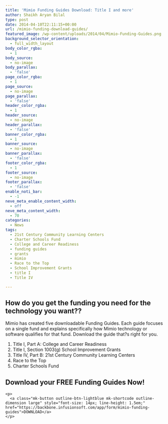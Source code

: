 ```yaml
---
title: 'Mimio Funding Guides Download: Title I and more'
author: Shaikh Aryan Bilal
type: post
date: 2014-04-10T22:11:15+00:00
url: /mimio-funding-download-guides/
featured_image: /wp-content/uploads/2014/04/Mimio-Funding-Guides.png
background_selector_orientation:
  - full_width_layout
body_color_rgba:
  - 1
body_source:
  - no-image
body_parallax:
  - 'false'
page_color_rgba:
  - 1
page_source:
  - no-image
page_parallax:
  - 'false'
header_color_rgba:
  - 1
header_source:
  - no-image
header_parallax:
  - 'false'
banner_color_rgba:
  - 1
banner_source:
  - no-image
banner_parallax:
  - 'false'
footer_color_rgba:
  - 1
footer_source:
  - no-image
footer_parallax:
  - 'false'
enable_noti_bar:
  - -1
neve_meta_enable_content_width:
  - off
neve_meta_content_width:
  - 70
categories:
  - News
tags:
  - 21st Century Community Learning Centers
  - Charter Schools Fund
  - College and Career Readiness
  - funding guides
  - grants
  - mimio
  - Race to the Top
  - School Improvement Grants
  - title I
  - Title IV

---
```

<div>
  <h2>
    <strong>How do you get the funding you need for the technology you want?</strong><strong><strong>?</strong></strong>
  </h2>
</div>

<div>
  Mimio has created five downloadable Funding Guides. Each guide focuses on a single fund and explains specifically how Mimio technology or software qualifies for that fund. Download the guide that?s right for you.</p> 
  
  <ol>
    <li>
      Title I, Part A: College and Career Readiness
    </li>
    <li>
      Title I, Section 1003(g) School Improvement Grants
    </li>
    <li>
      Title IV, Part B: 21st Century Community Learning Centers
    </li>
    <li>
      Race to the Top
    </li>
    <li>
      Charter Schools Fund
    </li>
  </ol>
</div>

<div>
  <div>
    <h2>
      <strong>Download your FREE Funding Guides Now!</strong>
    </h2>
    
    <p>
      <a class="mk-button outline-btn-lightblue mk-shortcode outline-dimension large" style="font-size: 14px; line-height: 1.5em;" href="https://backbone.infusionsoft.com/app/form/mimio-funding-guides">DOWNLOAD</a>
    </p>
  </div>
</div>